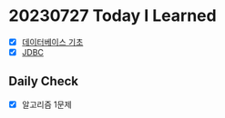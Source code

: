 # 20230727 Today I Learned
- [X] [데이터베이스 기초](../DataBase/database_basic.md)
- [X] [JDBC](../DataBase/JDBC_programming.md)

## Daily Check
- [X] 알고리즘 1문제